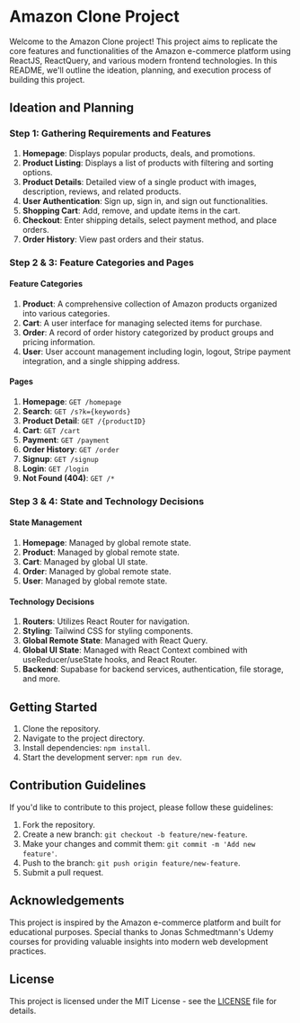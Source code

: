 # Amazon Clone Project

Welcome to the Amazon Clone project! This project aims to replicate the core features and functionalities of the Amazon e-commerce platform using ReactJS, ReactQuery, and various modern frontend technologies. In this README, we'll outline the ideation, planning, and execution process of building this project.

## Ideation and Planning

### Step 1: Gathering Requirements and Features
1. **Homepage**: Displays popular products, deals, and promotions.
2. **Product Listing**: Displays a list of products with filtering and sorting options.
3. **Product Details**: Detailed view of a single product with images, description, reviews, and related products.
4. **User Authentication**: Sign up, sign in, and sign out functionalities.
5. **Shopping Cart**: Add, remove, and update items in the cart.
6. **Checkout**: Enter shipping details, select payment method, and place orders.
7. **Order History**: View past orders and their status.



### Step 2 & 3: Feature Categories and Pages

#### Feature Categories

1. **Product**: A comprehensive collection of Amazon products organized into various categories.
2. **Cart**: A user interface for managing selected items for purchase.
3. **Order**: A record of order history categorized by product groups and pricing information.
4. **User**: User account management including login, logout, Stripe payment integration, and a single shipping address.

#### Pages

1. **Homepage**: `GET /homepage`
2. **Search**: `GET /s?k={keywords}`
3. **Product Detail**: `GET /{productID}`
4. **Cart**: `GET /cart`
5. **Payment**: `GET /payment`
6. **Order History**: `GET /order`
7. **Signup**: `GET /signup`
8. **Login**: `GET /login`
9. **Not Found (404)**: `GET /*`


### Step 3 & 4: State and Technology Decisions

#### State Management
1. **Homepage**: Managed by global remote state.
2. **Product**: Managed by global remote state.
3. **Cart**: Managed by global UI state.
4. **Order**: Managed by global remote state.
5. **User**: Managed by global remote state.

#### Technology Decisions
1. **Routers**: Utilizes React Router for navigation.
2. **Styling**: Tailwind CSS for styling components.
3. **Global Remote State**: Managed with React Query.
4. **Global UI State**: Managed with React Context combined with useReducer/useState hooks, and React Router.
5. **Backend**: Supabase for backend services, authentication, file storage, and more.

## Getting Started

1. Clone the repository.
2. Navigate to the project directory.
3. Install dependencies: `npm install`.
4. Start the development server: `npm run dev`.

## Contribution Guidelines

If you'd like to contribute to this project, please follow these guidelines:

1. Fork the repository.
2. Create a new branch: `git checkout -b feature/new-feature`.
3. Make your changes and commit them: `git commit -m 'Add new feature'`.
4. Push to the branch: `git push origin feature/new-feature`.
5. Submit a pull request.

## Acknowledgements

This project is inspired by the Amazon e-commerce platform and built for educational purposes. Special thanks to Jonas Schmedtmann's Udemy courses for providing valuable insights into modern web development practices.

## License

This project is licensed under the MIT License - see the [LICENSE](LICENSE) file for details.
